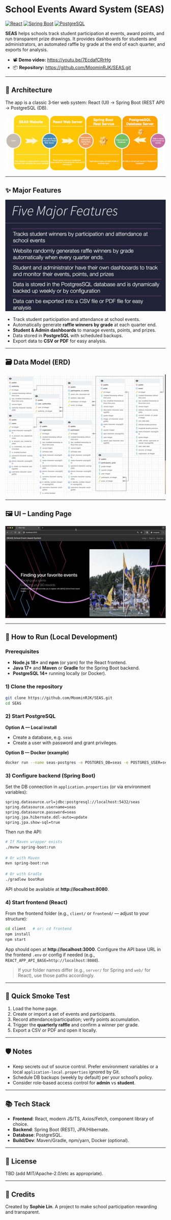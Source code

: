 # School Events Award System (SEAS)

[![React](https://img.shields.io/badge/Frontend-React-61DAFB?logo=react&logoColor=white)](https://react.dev/)
[![Spring Boot](https://img.shields.io/badge/Backend-Spring%20Boot-6DB33F?logo=springboot&logoColor=white)](https://spring.io/projects/spring-boot)
[![PostgreSQL](https://img.shields.io/badge/Database-PostgreSQL-4169E1?logo=postgresql&logoColor=white)](https://www.postgresql.org/)

**SEAS** helps schools track student participation at events, award points, and run transparent prize drawings. It provides dashboards for students and administrators, an automated raffle by grade at the end of each quarter, and exports for analysis.

- 📽️ **Demo video:** https://youtu.be/7EcdafCRrHg  
- 📦 **Repository:** https://github.com/MoominRJK/SEAS.git

---

## 🧭 Architecture
The app is a classic 3‑tier web system: React (UI) → Spring Boot (REST API) → PostgreSQL (DB).

![SEAS Architecture](seas_architecture.png)

---

## ✨ Major Features
![SEAS Features](seas_features.png)

- Track student participation and attendance at school events.
- Automatically generate **raffle winners by grade** at each quarter end.
- **Student & Admin dashboards** to manage events, points, and prizes.
- Data stored in **PostgreSQL** with scheduled backups.
- Export data to **CSV or PDF** for easy analysis.

---

## 🗃️ Data Model (ERD)
![SEAS ERD](seas_erd.png)

---

## 🖼️ UI – Landing Page
![SEAS Home](seas_home.png)

---

## 🚀 How to Run (Local Development)

### Prerequisites
- **Node.js 18+** and **npm** (or yarn) for the React frontend.
- **Java 17+** and **Maven** or **Gradle** for the Spring Boot backend.
- **PostgreSQL 14+** running locally (or Docker).

### 1) Clone the repository
```bash
git clone https://github.com/MoominRJK/SEAS.git
cd SEAS
```

### 2) Start PostgreSQL
**Option A — Local install**
- Create a database, e.g. `seas`
- Create a user with password and grant privileges.

**Option B — Docker (example)**
```bash
docker run --name seas-postgres -e POSTGRES_DB=seas -e POSTGRES_USER=seas -e POSTGRES_PASSWORD=seas   -p 5432:5432 -d postgres:14
```

### 3) Configure backend (Spring Boot)
Set the DB connection in `application.properties` (or via environment variables):
```properties
spring.datasource.url=jdbc:postgresql://localhost:5432/seas
spring.datasource.username=seas
spring.datasource.password=seas
spring.jpa.hibernate.ddl-auto=update
spring.jpa.show-sql=true
```
Then run the API:
```bash
# If Maven wrapper exists
./mvnw spring-boot:run

# Or with Maven
mvn spring-boot:run

# Or with Gradle
./gradlew bootRun
```
API should be available at **http://localhost:8080**.

### 4) Start frontend (React)
From the frontend folder (e.g., `client/` or `frontend/` — adjust to your structure):
```bash
cd client   # or: cd frontend
npm install
npm start
```
App should open at **http://localhost:3000**. Configure the API base URL in the frontend `.env` or config if needed (e.g., `REACT_APP_API_BASE=http://localhost:8080`).

> If your folder names differ (e.g., `server/` for Spring and `web/` for React), use those paths accordingly.

---

## 🧪 Quick Smoke Test
1. Load the home page.
2. Create or import a set of events and participants.
3. Record attendance/participation; verify points accumulation.
4. Trigger the **quarterly raffle** and confirm a winner per grade.
5. Export a CSV or PDF and open it locally.

---

## 🛡️ Notes
- Keep secrets out of source control. Prefer environment variables or a local `application-local.properties` ignored by Git.
- Schedule DB backups (weekly by default) per your school’s policy.
- Consider role-based access control for **admin** vs **student**.

---

## 📚 Tech Stack
- **Frontend**: React, modern JS/TS, Axios/Fetch, component library of choice.
- **Backend**: Spring Boot (REST), JPA/Hibernate.
- **Database**: PostgreSQL.
- **Build/Dev**: Maven/Gradle, npm/yarn, Docker (optional).

---

## 📄 License
TBD (add MIT/Apache-2.0/etc as appropriate).

---

## 🙌 Credits
Created by **Sophie Lin**. A project to make school participation rewarding and transparent.
